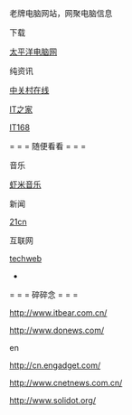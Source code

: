 
老牌电脑网站，网聚电脑信息

下载

[太平洋电脑网](http://www.pconline.com.cn/)

纯资讯

[中关村在线](http://www.zol.com.cn/)

[IT之家](http://www.ithome.com/)

[IT168](http://www.it168.com/)

= = = 随便看看 = = =

音乐

[虾米音乐](http://www.xiami.com/)

新闻

[21cn](http://www.21cn.com/)

互联网

[techweb](http://www.techweb.com.cn/)

-

= = = 碎碎念 = = =

http://www.itbear.com.cn/

http://www.donews.com/

en

http://cn.engadget.com/

http://www.cnetnews.com.cn/

http://www.solidot.org/



